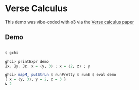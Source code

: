 
# Verse Calculus

This demo was vibe-coded with o3 via the [Verse calculus paper][verse-paper]

## Demo

```haskell

$ gchi

ghci> printExpr demo
∃x. ∃y. ∃z. x = ⟨y, 3⟩ ; x = ⟨2, z⟩ ; y

ghci> mapM_ putStrLn $ runPretty $ runE $ eval demo
{ x = ⟨y, 3⟩, y = 2, z = 3 }
↳ 2
```

[verse-paper]: https://simon.peytonjones.org/verse-calculus/
